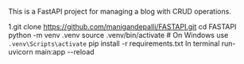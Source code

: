 
This is a FastAPI project for managing a blog with CRUD operations.

1.git clone https://github.com/manigandepalli/FASTAPI.git
cd FASTAPI
python -m venv .venv
source .venv/bin/activate  # On Windows use `.venv\Scripts\activate`
pip install -r requirements.txt
In terminal run-uvicorn main:app --reload


